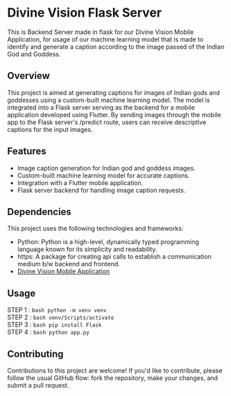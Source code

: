 # Divine Vision Flask Server

This is Backend Server made in flask for our Divine Vision Mobile Application, for usage of our machine learning model that is made to identify and generate a caption according to the image passed of the Indian God and Goddess.

## Overview

This project is aimed at generating captions for images of Indian gods and goddesses using a custom-built machine learning model. The model is integrated into a Flask server serving as the backend for a mobile application developed using Flutter. By sending images through the mobile app to the Flask server's /predict route, users can receive descriptive captions for the input images.

## Features

- Image caption generation for Indian god and goddess images.
- Custom-built machine learning model for accurate captions.
- Integration with a Flutter mobile application.
- Flask server backend for handling image caption requests.

## Dependencies
This project uses the following technologies and frameworks:

- Python: Python is a high-level, dynamically typed programming language known for its simplicity and readability.
- https: A package for creating api calls to establish a communication medium b/w backend and frontend.
- [Divine Vision Mobile Application](https://github.com/Kaizoku01/Divine-Vision-Mobile-Application)

## Usage
STEP 1 :
``bash
python -m venv venv
``
<br>
STEP 2 :
``bash
venv/Scripts/activate
``
<br>
STEP 3 :
``bash
pip install Flask
``
<br>
STEP 4 :
``bash
python app.py
``

## Contributing

Contributions to this project are welcome! If you'd like to contribute, please follow the usual GitHub flow: fork the repository, make your changes, and submit a pull request.
